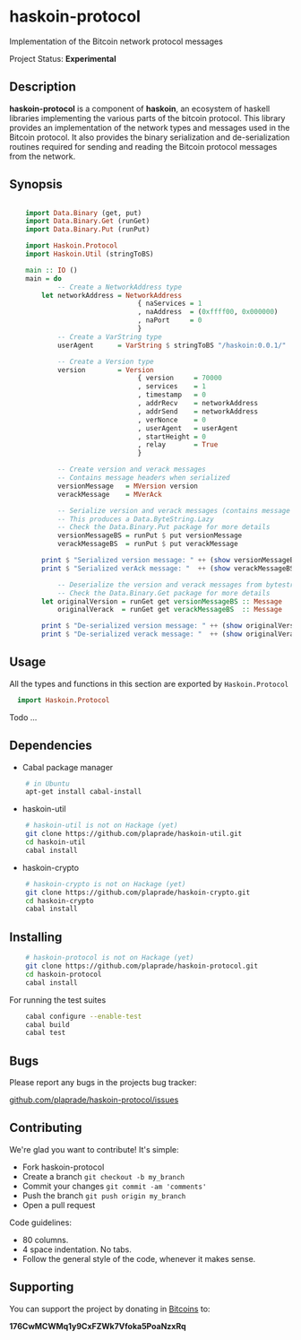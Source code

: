 # haskoin-protocol

Implementation of the Bitcoin network protocol messages

Project Status: **Experimental**

## Description

**haskoin-protocol** is a component of **haskoin**, an ecosystem of haskell
libraries implementing the various parts of the bitcoin protocol. This library
provides an implementation of the network types and messages used in the
Bitcoin protocol. It also provides the binary serialization and
de-serialization routines required for sending and reading the Bitcoin protocol
messages from the network.

## Synopsis

```haskell

    import Data.Binary (get, put)
    import Data.Binary.Get (runGet)
    import Data.Binary.Put (runPut)

    import Haskoin.Protocol
    import Haskoin.Util (stringToBS)

    main :: IO ()
    main = do
            -- Create a NetworkAddress type
        let networkAddress = NetworkAddress 
                                { naServices = 1
                                , naAddress  = (0xffff00, 0x000000)
                                , naPort     = 0
                                }
            -- Create a VarString type
            userAgent      = VarString $ stringToBS "/haskoin:0.0.1/"

            -- Create a Version type
            version        = Version 
                                { version     = 70000
                                , services    = 1
                                , timestamp   = 0
                                , addrRecv    = networkAddress
                                , addrSend    = networkAddress
                                , verNonce    = 0
                                , userAgent   = userAgent
                                , startHeight = 0
                                , relay       = True
                                }

            -- Create version and verack messages 
            -- Contains message headers when serialized
            versionMessage   = MVersion version
            verackMessage    = MVerAck

            -- Serialize version and verack messages (contains message header)
            -- This produces a Data.ByteString.Lazy 
            -- Check the Data.Binary.Put package for more details
            versionMessageBS = runPut $ put versionMessage
            verackMessageBS  = runPut $ put verackMessage

        print $ "Serialized version message: " ++ (show versionMessageBS)
        print $ "Serialized verAck message: "  ++ (show verackMessageBS)

            -- Deserialize the version and verack messages from bytestrings
            -- Check the Data.Binary.Get package for more details
        let originalVersion = runGet get versionMessageBS :: Message
            originalVerack  = runGet get verackMessageBS  :: Message

        print $ "De-serialized version message: " ++ (show originalVersion)
        print $ "De-serialized verack message: "  ++ (show originalVerack)

```

## Usage

All the types and functions in this section are exported by `Haskoin.Protocol`

```haskell
  import Haskoin.Protocol
```

Todo ...

## Dependencies

- Cabal package manager

```sh
    # in Ubuntu
    apt-get install cabal-install
```

- haskoin-util

```sh
    # haskoin-util is not on Hackage (yet) 
    git clone https://github.com/plaprade/haskoin-util.git
    cd haskoin-util
    cabal install
```

- haskoin-crypto

```sh
    # haskoin-crypto is not on Hackage (yet) 
    git clone https://github.com/plaprade/haskoin-crypto.git
    cd haskoin-crypto
    cabal install
```

## Installing

```sh
    # haskoin-protocol is not on Hackage (yet) 
    git clone https://github.com/plaprade/haskoin-protocol.git
    cd haskoin-protocol
    cabal install
```

For running the test suites

```sh
    cabal configure --enable-test
    cabal build
    cabal test
```

## Bugs

Please report any bugs in the projects bug tracker:

[github.com/plaprade/haskoin-protocol/issues](http://github.com/plaprade/haskoin-protocol/issues)

## Contributing

We're glad you want to contribute! It's simple:

- Fork haskoin-protocol
- Create a branch `git checkout -b my_branch`
- Commit your changes `git commit -am 'comments'`
- Push the branch `git push origin my_branch`
- Open a pull request

Code guidelines:

- 80 columns.
- 4 space indentation. No tabs.
- Follow the general style of the code, whenever it makes sense.

## Supporting

You can support the project by donating in [Bitcoins](http://www.bitcoin.org)
to:

**176CwMCWMq1y9CxFZWk7Vfoka5PoaNzxRq**

